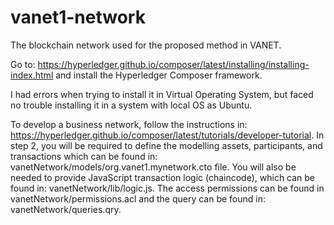 # vanet1-network

The blockchain network used for the proposed method in VANET.

Go to: https://hyperledger.github.io/composer/latest/installing/installing-index.html and install the Hyperledger Composer framework.

I had errors when trying to install it in Virtual Operating System, but faced no trouble installing it in a system with local OS as Ubuntu.

To develop a business network, follow the instructions in: https://hyperledger.github.io/composer/latest/tutorials/developer-tutorial.
In step 2, you will be required to define the modelling assets, participants, and transactions which can be found in: vanetNetwork/models/org.vanet1.mynetwork.cto file. You will also be needed to provide JavaScript transaction logic (chaincode), which can be found in: vanetNetwork/lib/logic.js. The access permissions can be found in vanetNetwork/permissions.acl and the query can be found in: vanetNetwork/queries.qry.
